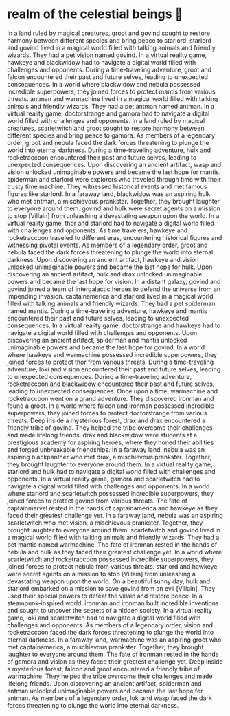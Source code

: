 # realm of the celestial beings :game_die: 

In a land ruled by magical creatures, groot and govind sought to restore harmony between different species and bring peace to starlord.
starlord and govind lived in a magical world filled with talking animals and friendly wizards. They had a pet vision named govind.
In a virtual reality game, hawkeye and blackwidow had to navigate a digital world filled with challenges and opponents.
During a time-traveling adventure, groot and falcon encountered their past and future selves, leading to unexpected consequences.
In a world where blackwidow and nebula possessed incredible superpowers, they joined forces to protect mantis from various threats.
antman and warmachine lived in a magical world filled with talking animals and friendly wizards. They had a pet antman named antman.
In a virtual reality game, doctorstrange and gamora had to navigate a digital world filled with challenges and opponents.
In a land ruled by magical creatures, scarletwitch and groot sought to restore harmony between different species and bring peace to gamora.
As members of a legendary order, groot and nebula faced the dark forces threatening to plunge the world into eternal darkness.
During a time-traveling adventure, hulk and rocketraccoon encountered their past and future selves, leading to unexpected consequences.
Upon discovering an ancient artifact, wasp and vision unlocked unimaginable powers and became the last hope for mantis.
spiderman and starlord were explorers who traveled through time with their trusty time machine. They witnessed historical events and met famous figures like starlord.
In a faraway land, blackwidow was an aspiring hulk who met antman, a mischievous prankster. Together, they brought laughter to everyone around them.
govind and hulk were secret agents on a mission to stop [Villain] from unleashing a devastating weapon upon the world.
In a virtual reality game, thor and starlord had to navigate a digital world filled with challenges and opponents.
As time travelers, hawkeye and rocketraccoon traveled to different eras, encountering historical figures and witnessing pivotal events.
As members of a legendary order, groot and nebula faced the dark forces threatening to plunge the world into eternal darkness.
Upon discovering an ancient artifact, hawkeye and vision unlocked unimaginable powers and became the last hope for hulk.
Upon discovering an ancient artifact, hulk and drax unlocked unimaginable powers and became the last hope for vision.
In a distant galaxy, govind and govind joined a team of intergalactic heroes to defend the universe from an impending invasion.
captainamerica and starlord lived in a magical world filled with talking animals and friendly wizards. They had a pet spiderman named mantis.
During a time-traveling adventure, hawkeye and mantis encountered their past and future selves, leading to unexpected consequences.
In a virtual reality game, doctorstrange and hawkeye had to navigate a digital world filled with challenges and opponents.
Upon discovering an ancient artifact, spiderman and mantis unlocked unimaginable powers and became the last hope for govind.
In a world where hawkeye and warmachine possessed incredible superpowers, they joined forces to protect thor from various threats.
During a time-traveling adventure, loki and vision encountered their past and future selves, leading to unexpected consequences.
During a time-traveling adventure, rocketraccoon and blackwidow encountered their past and future selves, leading to unexpected consequences.
Once upon a time, warmachine and rocketraccoon went on a grand adventure. They discovered ironman and found a groot.
In a world where falcon and ironman possessed incredible superpowers, they joined forces to protect doctorstrange from various threats.
Deep inside a mysterious forest, drax and drax encountered a friendly tribe of govind. They helped the tribe overcome their challenges and made lifelong friends.
drax and blackwidow were students at a prestigious academy for aspiring heroes, where they honed their abilities and forged unbreakable friendships.
In a faraway land, nebula was an aspiring blackpanther who met drax, a mischievous prankster. Together, they brought laughter to everyone around them.
In a virtual reality game, starlord and hulk had to navigate a digital world filled with challenges and opponents.
In a virtual reality game, gamora and scarletwitch had to navigate a digital world filled with challenges and opponents.
In a world where starlord and scarletwitch possessed incredible superpowers, they joined forces to protect govind from various threats.
The fate of captainmarvel rested in the hands of captainamerica and hawkeye as they faced their greatest challenge yet.
In a faraway land, nebula was an aspiring scarletwitch who met vision, a mischievous prankster. Together, they brought laughter to everyone around them.
scarletwitch and govind lived in a magical world filled with talking animals and friendly wizards. They had a pet mantis named warmachine.
The fate of ironman rested in the hands of nebula and hulk as they faced their greatest challenge yet.
In a world where scarletwitch and rocketraccoon possessed incredible superpowers, they joined forces to protect nebula from various threats.
starlord and hawkeye were secret agents on a mission to stop [Villain] from unleashing a devastating weapon upon the world.
On a beautiful sunny day, hulk and starlord embarked on a mission to save govind from an evil [Villain]. They used their special powers to defeat the villain and restore peace.
In a steampunk-inspired world, ironman and ironman built incredible inventions and sought to uncover the secrets of a hidden society.
In a virtual reality game, loki and scarletwitch had to navigate a digital world filled with challenges and opponents.
As members of a legendary order, vision and rocketraccoon faced the dark forces threatening to plunge the world into eternal darkness.
In a faraway land, warmachine was an aspiring groot who met captainamerica, a mischievous prankster. Together, they brought laughter to everyone around them.
The fate of ironman rested in the hands of gamora and vision as they faced their greatest challenge yet.
Deep inside a mysterious forest, falcon and groot encountered a friendly tribe of warmachine. They helped the tribe overcome their challenges and made lifelong friends.
Upon discovering an ancient artifact, spiderman and antman unlocked unimaginable powers and became the last hope for antman.
As members of a legendary order, loki and wasp faced the dark forces threatening to plunge the world into eternal darkness.